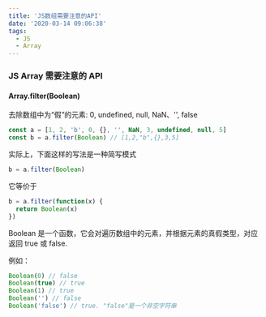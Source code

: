 ```yaml
---
title: 'JS数组需要注意的API'
date: '2020-03-14 09:06:38'
tags:
  - JS
  - Array
---
```


### JS Array 需要注意的 API

#### Array.filter(Boolean)

去除数组中为“假”的元素: 0, undefined, null, NaN、'', false

```js
const a = [1, 2, 'b', 0, {}, '', NaN, 3, undefined, null, 5]
const b = a.filter(Boolean) // [1,2,"b",{},3,5]
```

实际上，下面这样的写法是一种简写模式

```js
b = a.filter(Boolean)
```

它等价于

```js
b = a.filter(function(x) {
  return Boolean(x)
})
```

Boolean 是一个函数，它会对遍历数组中的元素，并根据元素的真假类型，对应返回 true 或 false.

例如：

```js
Boolean(0) // false
Boolean(true) // true
Boolean(1) // true
Boolean('') // false
Boolean('false') // true. "false"是一个非空字符串
```

